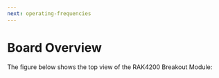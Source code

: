 ```yaml
---
next: operating-frequencies
---
```


# Board Overview

The figure below shows the top view of the RAK4200 Breakout Module:

<rk-img
  src="/assets/images/datasheet/rak4200-breakout-module/rak4200-breakout-board-illustration.png"
  width="50%"
  figure-number="1"
  caption="RAK4200 Breakout Board Illustration"
/>


